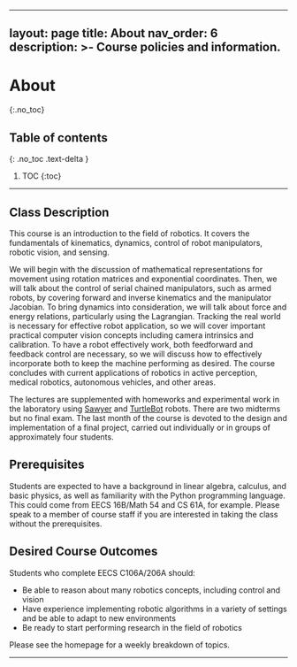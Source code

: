 <!-- UPDATE PREREQS AND OUTCOMES TO BE ABOUT 106A INSTEAD -->

---
layout: page
title: About
nav_order: 6
description: >-
    Course policies and information.
---

# About
{:.no_toc}

## Table of contents
{: .no_toc .text-delta }

1. TOC
{:toc}

---

## Class Description
This course is an introduction to the field of robotics. It covers the fundamentals of kinematics, dynamics, control of robot manipulators, robotic vision, and sensing. 

We will begin with the discussion of mathematical representations for movement using rotation matrices and exponential coordinates. Then, we will talk about the control of serial chained manipulators, such as armed robots, by covering forward and inverse kinematics and the manipulator Jacobian. To bring dynamics into consideration, we will talk about force and energy relations, particularly using the Lagrangian. Tracking the real world is necessary for effective robot application, so we will cover important practical computer vision concepts including camera intrinsics and calibration. To have a robot effectively work, both feedforward and feedback control are necessary, so we will discuss how to effectively incorporate both to keep the machine performing as desired. The course concludes with current applications of robotics in active perception, medical robotics, autonomous vehicles, and other areas. 

The lectures are supplemented with homeworks and experimental work in the laboratory using <a href="http://www.rethinkrobotics.com/sawyer/">Sawyer</a> and <a href="http://www.turtlebot.com/turtlebot2/">TurtleBot</a> robots. There are two midterms but no final exam. The last month of the course is devoted to the design and implementation of a final project, carried out individually or in groups of approximately four students.

## Prerequisites
Students are expected to have a background in linear algebra, calculus, and basic physics, as well as familiarity with the Python programming language. This could come from EECS 16B/Math 54 and CS 61A, for example. Please speak to a member of course staff if you are interested in taking the class without the prerequisites.

## Desired Course Outcomes
Students who complete EECS C106A/206A should: 
- Be able to reason about many robotics concepts, including control and vision 
- Have experience implementing robotic algorithms in a variety of settings and be able to adapt to new environments
- Be ready to start performing research in the field of robotics

Please see the homepage for a weekly breakdown of topics.

---
